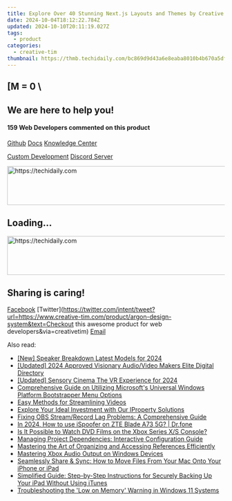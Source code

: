 ```yaml
---
title: Explore Over 40 Stunning Next.js Layouts and Themes by Creative Tim
date: 2024-10-04T18:12:22.784Z
updated: 2024-10-10T20:11:19.027Z
tags:
  - product
categories:
  - creative-tim
thumbnail: https://thmb.techidaily.com/bc869d9d43a6e8eaba8010b4b670a5dfb48692bbace90e7ba999d6674c090e3f.jpg
---
```


## \[M = 0 \

## We are here to help you!

#### 159 Web Developers commented on this product

[Github](https://github.com/creativetimofficial/argon-design-system) [Docs](https://tools.techidaily.com/creative-tim/products/) [Knowledge Center](https://tools.techidaily.com/creative-tim/products/) 

[Custom Development](https://tools.techidaily.com/creative-tim/products/) [Discord Server](https://discord.com/invite/FhCJCaHdQa) 

<!-- affiliate ads begin -->
<a href="https://appsumo.8odi.net/c/5597632/2094480/7443" target="_top" id="2094480">
  <img src="//a.impactradius-go.com/display-ad/7443-2094480" border="0" alt="https://techidaily.com" width="728" height="90"/>
</a>
<img height="0" width="0" src="https://appsumo.8odi.net/i/5597632/2094480/7443" style="position:absolute;visibility:hidden;" border="0" />
<!-- affiliate ads end -->

## Loading...

<!-- affiliate ads begin -->
<a href="https://wigfever.sjv.io/c/5597632/2014854/22899" target="_top" id="2014854">
  <img src="//a.impactradius-go.com/display-ad/22899-2014854" border="0" alt="https://techidaily.com" width="728" height="90"/>
</a>
<img height="0" width="0" src="https://wigfever.sjv.io/i/5597632/2014854/22899" style="position:absolute;visibility:hidden;" border="0" />
<!-- affiliate ads end -->

## Sharing is caring!

[Facebook](https://www.facebook.com/sharer/sharer.php?u=https://www.creative-tim.com/product/argon-design-system?src=sdkpreparse) [Twitter](https://twitter.com/intent/tweet?url=https://www.creative-tim.com/product/argon-design-system&text=Checkout this awesome product for web developers&via=creativetim) [Email](https://tools.techidaily.com/creative-tim/products/)

<ins class="adsbygoogle"
     style="display:block"
     data-ad-format="autorelaxed"
     data-ad-client="ca-pub-7571918770474297"
     data-ad-slot="1223367746"></ins>

<ins class="adsbygoogle"
     style="display:block"
     data-ad-client="ca-pub-7571918770474297"
     data-ad-slot="8358498916"
     data-ad-format="auto"
     data-full-width-responsive="true"></ins>

<span class="atpl-alsoreadstyle">Also read:</span>
<div><ul>
<li><a href="https://screen-video-capture.techidaily.com/new-speaker-breakdown-latest-models-for-2024/"><u>[New] Speaker Breakdown Latest Models for 2024</u></a></li>
<li><a href="https://article-tips.techidaily.com/updated-2024-approved-visionary-audiovideo-makers-elite-digital-directory/"><u>[Updated] 2024 Approved Visionary Audio/Video Makers Elite Digital Directory</u></a></li>
<li><a href="https://fox-blue.techidaily.com/updated-sensory-cinema-the-vr-experience-for-2024/"><u>[Updated] Sensory Cinema The VR Experience for 2024</u></a></li>
<li><a href="https://fox-zero.techidaily.com/comprehensive-guide-on-utilizing-microsofts-universal-windows-platform-bootstrapper-menu-options/"><u>Comprehensive Guide on Utilizing Microsoft's Universal Windows Platform Bootstrapper Menu Options</u></a></li>
<li><a href="https://fox-zero.techidaily.com/easy-methods-for-streamlining-videos/"><u>Easy Methods for Streamlining Videos</u></a></li>
<li><a href="https://fox-zero.techidaily.com/explore-your-ideal-investment-with-our-iproperty-solutions/"><u>Explore Your Ideal Investment with Our IProperty Solutions</u></a></li>
<li><a href="https://win-able.techidaily.com/fixing-obs-streamrecord-lag-problems-a-comprehensive-guide/"><u>Fixing OBS Stream/Record Lag Problems: A Comprehensive Guide</u></a></li>
<li><a href="https://android-pokemon-go.techidaily.com/in-2024-how-to-use-ispoofer-on-zte-blade-a73-5g-drfone-by-drfone-virtual-android/"><u>In 2024, How to use iSpoofer on ZTE Blade A73 5G? | Dr.fone</u></a></li>
<li><a href="https://some-approaches.techidaily.com/is-it-possible-to-watch-dvd-films-on-the-xbox-series-xs-console/"><u>Is It Possible to Watch DVD Films on the Xbox Series X/S Console?</u></a></li>
<li><a href="https://fox-zero.techidaily.com/managing-project-dependencies-interactive-configuration-guide/"><u>Managing Project Dependencies: Interactive Configuration Guide</u></a></li>
<li><a href="https://fox-zero.techidaily.com/mastering-the-art-of-organizing-and-accessing-references-efficiently/"><u>Mastering the Art of Organizing and Accessing References Efficiently</u></a></li>
<li><a href="https://win11.techidaily.com/mastering-xbox-audio-output-on-windows-devices/"><u>Mastering Xbox Audio Output on Windows Devices</u></a></li>
<li><a href="https://fox-zero.techidaily.com/seamlessly-share-and-sync-how-to-move-files-from-your-mac-onto-your-iphone-or-ipad/"><u>Seamlessly Share & Sync: How to Move Files From Your Mac Onto Your iPhone or iPad</u></a></li>
<li><a href="https://fox-zero.techidaily.com/simplified-guide-step-by-step-instructions-for-securely-backing-up-your-ipad-without-using-itunes/"><u>Simplified Guide: Step-by-Step Instructions for Securely Backing Up Your iPad Without Using iTunes</u></a></li>
<li><a href="https://win-howtos.techidaily.com/troubleshooting-the-low-on-memory-warning-in-windows-11-systems/"><u>Troubleshooting the 'Low on Memory' Warning in Windows 11 Systems</u></a></li>
</ul></div>

